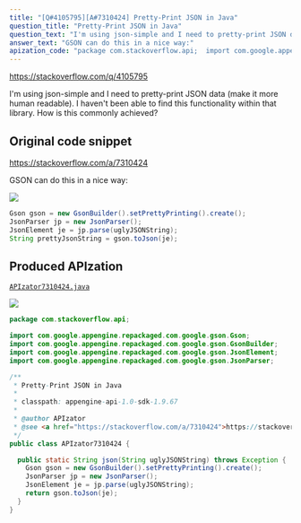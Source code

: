 ```yaml
---
title: "[Q#4105795][A#7310424] Pretty-Print JSON in Java"
question_title: "Pretty-Print JSON in Java"
question_text: "I'm using json-simple and I need to pretty-print JSON data (make it more human readable). I haven't been able to find this functionality within that library. How is this commonly achieved?"
answer_text: "GSON can do this in a nice way:"
apization_code: "package com.stackoverflow.api;  import com.google.appengine.repackaged.com.google.gson.Gson; import com.google.appengine.repackaged.com.google.gson.GsonBuilder; import com.google.appengine.repackaged.com.google.gson.JsonElement; import com.google.appengine.repackaged.com.google.gson.JsonParser;  /**  * Pretty-Print JSON in Java  *  * classpath: appengine-api-1.0-sdk-1.9.67  *  * @author APIzator  * @see <a href=\"https://stackoverflow.com/a/7310424\">https://stackoverflow.com/a/7310424</a>  */ public class APIzator7310424 {    public static String json(String uglyJSONString) throws Exception {     Gson gson = new GsonBuilder().setPrettyPrinting().create();     JsonParser jp = new JsonParser();     JsonElement je = jp.parse(uglyJSONString);     return gson.toJson(je);   } }"
---
```


https://stackoverflow.com/q/4105795

I&#x27;m using json-simple and I need to pretty-print JSON data (make it more human readable).
I haven&#x27;t been able to find this functionality within that library.
How is this commonly achieved?



## Original code snippet

https://stackoverflow.com/a/7310424

GSON can do this in a nice way:

<div class="code-logo"><img src="/stackoverflow.png" /></div>

```java
Gson gson = new GsonBuilder().setPrettyPrinting().create();
JsonParser jp = new JsonParser();
JsonElement je = jp.parse(uglyJSONString);
String prettyJsonString = gson.toJson(je);
```

## Produced APIzation

[`APIzator7310424.java`](https://github.com/pasqualesalza/apization-temp/raw/main/data/search/APIzator7310424.java)

<div class="code-logo"><img src="/apizator.png" /></div>

```java
package com.stackoverflow.api;

import com.google.appengine.repackaged.com.google.gson.Gson;
import com.google.appengine.repackaged.com.google.gson.GsonBuilder;
import com.google.appengine.repackaged.com.google.gson.JsonElement;
import com.google.appengine.repackaged.com.google.gson.JsonParser;

/**
 * Pretty-Print JSON in Java
 *
 * classpath: appengine-api-1.0-sdk-1.9.67
 *
 * @author APIzator
 * @see <a href="https://stackoverflow.com/a/7310424">https://stackoverflow.com/a/7310424</a>
 */
public class APIzator7310424 {

  public static String json(String uglyJSONString) throws Exception {
    Gson gson = new GsonBuilder().setPrettyPrinting().create();
    JsonParser jp = new JsonParser();
    JsonElement je = jp.parse(uglyJSONString);
    return gson.toJson(je);
  }
}

```